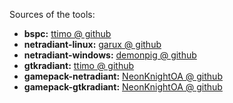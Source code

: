 Sources of the tools:

* **bspc:** [ttimo @ github](https://github.com/ttimo/bspc)
* **netradiant-linux:** [garux @ github](https://github.com/garux/netradiant-custom)
* **netradiant-windows:** [demonpig @ github](https://gitlab.com/demonpig/netradiant)
* **gtkradiant:** [ttimo @ github](https://github.com/ttimo/gtkradiant)
* **gamepack-netradiant:** [NeonKnightOA @ github](https://github.com/NeonKnightOA/oaassets/tree/master/tools/gamepacks/netradiant-oa088)
* **gamepack-gtkradiant:** [NeonKnightOA @ github](https://github.com/NeonKnightOA/oaassets/tree/master/tools/gamepacks/gtkradiant-oa088)

